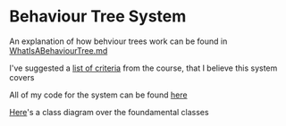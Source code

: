 # Behaviour Tree System

An explanation of how behviour trees work can be found in [WhatIsABehaviourTree.md](./BehaviourTreeStructure/WhatIsABehaviourTree.md)

I've suggested a [list of criteria](./BehaviourTreeStructure/CoveredGradingCriteria.md) from the course, that I believe this system covers

All of my code for the system can be found [here](./BehaviourTreeStructure/Code/)

[Here](./BehaviourTreeStructure/ClassDiagram.md)'s a class diagram over the foundamental classes
